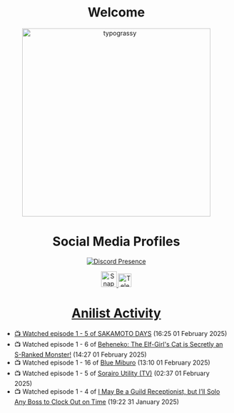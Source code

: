 <div align="center">

# Welcome
<a href="https://github.com/kawarimidoll/typograssy">
    <img alt="typograssy" src="https://typograssy.deno.dev/api?text=%E3%82%88%E3%81%86%E3%81%93%E3%81%9D%E3%81%BF%E3%81%AA%E3%81%95%E3%82%93%20-%20Sheby--&&l0=none&l1=82d9d0&l2=027353&l3=038c4c&l4=01402e&bg=none&frame=none&speed=100&comment=" width="421.99">
</a>

</div>

<div align="center">

# Social Media Profiles

[![Discord Presence](https://lanyard.cnrad.dev/api/612532963938271232)](https://discord.com/users/612532963938271232)


<a href="https://www.snapchat.com/add/a.sheby" title="Snapchat Profile">
    <img src="https://www.freepnglogos.com/uploads/snapchat-logo-png-0.png" width="35" alt="Snapchat Logo" />


<a href="https://t.me/ASheby" title="Telegram Profile">
    <img src="https://www.freepnglogos.com/uploads/telegram-logo-png-0.png" width="30" alt="Telegram Logo" />


</div>

<div align="center">

# Anilist Activity

</div>

<!-- ANILIST_ACTIVITY:start -->

-   📺 Watched episode 1 - 5 of [SAKAMOTO DAYS](https://anilist.co/anime/177709) (16:25 01 February 2025)
-   📺 Watched episode 1 - 6 of [Beheneko: The Elf-Girl's Cat is Secretly an S-Ranked Monster!](https://anilist.co/anime/176158) (14:27 01 February 2025)
-   📺 Watched episode 1 - 16 of [Blue Miburo](https://anilist.co/anime/169258) (13:10 01 February 2025)
-   📺 Watched episode 1 - 5 of [Sorairo Utility (TV)](https://anilist.co/anime/174596) (02:37 01 February 2025)
-   📺 Watched episode 1 - 4 of [I May Be a Guild Receptionist, but I’ll Solo Any Boss to Clock Out on Time](https://anilist.co/anime/167143) (19:22 31 January 2025)

<!-- ANILIST_ACTIVITY:end -->

